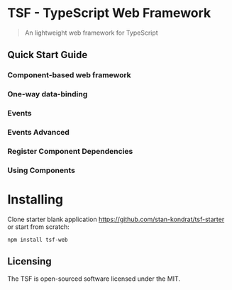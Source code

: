 # TSF - TypeScript Web Framework
> An lightweight web framework for TypeScript

## Quick Start Guide

### Component-based web framework

<script async src="//jsfiddle.net/StanKondrat/a7818nw3/1/embed/js,html,result/"></script>

### One-way data-binding

<script async src="//jsfiddle.net/StanKondrat/eh2kva5r/1/embed/js,result/"></script>

<script async src="//jsfiddle.net/StanKondrat/7svevo9a/1/embed/js,result/"></script>

### Events

<script async src="//jsfiddle.net/StanKondrat/vxLtz1e4/1/embed/js,result/"></script>

### Events Advanced

<script async src="//jsfiddle.net/StanKondrat/nzzkq2p1/5/embed/js,result/"></script>

### Register Component Dependencies

<script async src="//jsfiddle.net/StanKondrat/35km3spq/2/embed/js,result/"></script>

### Using Components

<script async src="//jsfiddle.net/StanKondrat/mg4kwv6c/1/embed/js,result/"></script>

# Installing

Clone starter blank application https://github.com/stan-kondrat/tsf-starter or start from scratch:
```shell
npm install tsf-web
```

## Licensing

The TSF is open-sourced software licensed under the MIT.
